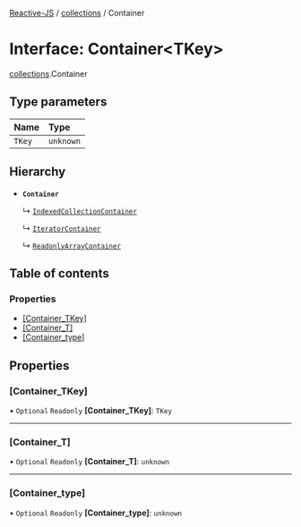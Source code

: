 [Reactive-JS](../README.md) / [collections](../modules/collections.md) / Container

# Interface: Container<TKey\>

[collections](../modules/collections.md).Container

## Type parameters

| Name | Type |
| :------ | :------ |
| `TKey` | `unknown` |

## Hierarchy

- **`Container`**

  ↳ [`IndexedCollectionContainer`](collections_IndexedCollection.IndexedCollectionContainer.md)

  ↳ [`IteratorContainer`](collections_Iterator.IteratorContainer.md)

  ↳ [`ReadonlyArrayContainer`](collections_ReadonlyArray.ReadonlyArrayContainer.md)

## Table of contents

### Properties

- [[Container\_TKey]](collections.Container.md#[container_tkey])
- [[Container\_T]](collections.Container.md#[container_t])
- [[Container\_type]](collections.Container.md#[container_type])

## Properties

### [Container\_TKey]

• `Optional` `Readonly` **[Container\_TKey]**: `TKey`

___

### [Container\_T]

• `Optional` `Readonly` **[Container\_T]**: `unknown`

___

### [Container\_type]

• `Optional` `Readonly` **[Container\_type]**: `unknown`
